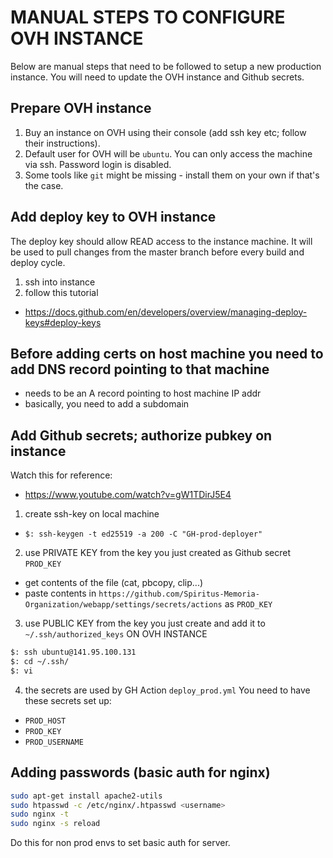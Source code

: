 # MANUAL STEPS TO CONFIGURE OVH INSTANCE
Below are manual steps that need to be followed to setup a new production instance. You will need to update the OVH instance and Github secrets.

## Prepare OVH instance
1. Buy an instance on OVH using their console (add ssh key etc; follow their instructions).
2. Default user for OVH will be `ubuntu`. You can only access the machine via ssh. Password login is disabled.
3. Some tools like `git` might be missing - install them on your own if that's the case.

## Add deploy key to OVH instance
The deploy key should allow READ access to the instance machine. It will be used to pull changes from the master branch before every build and deploy cycle.

1. ssh into instance
2. follow this tutorial
* https://docs.github.com/en/developers/overview/managing-deploy-keys#deploy-keys

## Before adding certs on host machine you need to add DNS record pointing to that machine
* needs to be an A record pointing to host machine IP addr
* basically, you need to add a subdomain

## Add Github secrets; authorize pubkey on instance
Watch this for reference:
* https://www.youtube.com/watch?v=gW1TDirJ5E4

1. create ssh-key on local machine
* `$: ssh-keygen -t ed25519 -a 200 -C "GH-prod-deployer"`

2. use PRIVATE KEY from the key you just created as Github secret `PROD_KEY`
* get contents of the file (cat, pbcopy, clip...)
* paste contents in `https://github.com/Spiritus-Memoria-Organization/webapp/settings/secrets/actions` as `PROD_KEY`

3. use PUBLIC KEY from the key you just create and add it to `~/.ssh/authorized_keys` ON OVH INSTANCE
```bash
$: ssh ubuntu@141.95.100.131
$: cd ~/.ssh/
$: vi 
```

4. the secrets are used by GH Action `deploy_prod.yml`
You need to have these secrets set up:
* `PROD_HOST`
* `PROD_KEY`
* `PROD_USERNAME`

## Adding passwords (basic auth for nginx)
```bash
sudo apt-get install apache2-utils
sudo htpasswd -c /etc/nginx/.htpasswd <username>
sudo nginx -t
sudo nginx -s reload
```

Do this for non prod envs to set basic auth for server.
